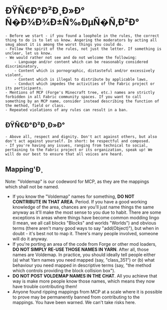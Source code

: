 # ÐŸÑ€Ð°Ð²Ð¸Ð»Ð° Ñ�Ð¾Ð¾Ð±Ñ‰ÐµÑ�Ñ‚Ð²Ð°

    - Before we start - if you found a loophole in the rules, the correct thing to do is to let us know. Angering the moderators by acting all smug about it is among the worst things you could do.
    - Follow the spirit of the rules, not just the letter. If something is unclear, let us know.
    - We would rather not see and do not welcome the following:
        - Language and/or content which can be reasonably considered discriminatory,
        - Content which is pornographic, distasteful and/or excessively violent,
        - Content which is illegal to distribute by applicable laws,
        - Conduct which impedes the activities of the Fabric project or its participants.
    - Mentions of MCP (Forge's Minecraft tree, etc.) names are strictly forbidden in all Fabric community spaces. If you want to call something by an MCP name, consider instead describing the function of the method, field or class.
    - Repeated violations of any rules can result in a ban.

## ÐŸÑ€Ð°Ð²Ð¸Ð»Ð°

    - Above all, respect and dignity. Don't act against others, but also don't act against yourself. In short: be respectful and composed.
    - If you're having any issues, ranging from technical to social, pertaining to the Fabric project or its organization, speak up! We will do our best to ensure that all voices are heard.

## Mapping'Ð¸

Note: "Voldemap" is our codeword for MCP, as they are the mappings which
shall not be named.

- If you know the "Voldemap" names for something, **DO NOT CONTRIBUTE
  IN THAT AREA**. Period. If you have a good working knowledge of the
  area, chances are you'll just name things the same anyway as it'll
  make the most sense to you due to habit. There are some exceptions
  in areas where things have become common modding lingo (I mean, we
  all call blocks "Blocks" and worlds "Worlds") and obvious terms
  (there aren't many good ways to say "add(Object)"), but when in
  doubt - it's best not to map it. There's many people involved,
  someone will do it anyway.
- If you're porting an area of the code from Forge or other mod
  loaders, **DO NOT SIMPLY RE-USE THOSE NAMES IN YARN**. After all,
  those names are Voldemap. In practice, you should ideally tell
  people either (a) what Yarn names you need mapped (say,
  "class\_351") or (b) what behaviour you need mapped in descriptive
  terms (say, "the method which controls providing the block collision
  box").
- **DO NOT POST VOLDEMAP NAMES IN THE CHAT**. All you achieve that way
  is make more people know those names, which means they now have
  trouble contributing them!
- Anyone found ripping mappings from MCP at a scale where it is
  possible to prove may be permanently banned from contributing to the
  mappings. You have been warned. We can't take risks here.

